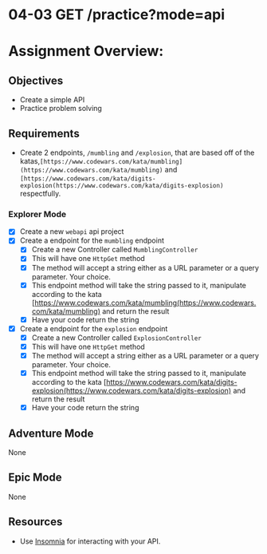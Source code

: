 # 04-03 GET /practice?mode=api

# Assignment Overview:

## Objectives

- Create a simple API
- Practice problem solving

## Requirements

- Create 2 endpoints, `/mumbling` and `/explosion`, that are based off of the katas,`[https://www.codewars.com/kata/mumbling](https://www.codewars.com/kata/mumbling)` and `[https://www.codewars.com/kata/digits-explosion(https://www.codewars.com/kata/digits-explosion)` respectfully.

### Explorer Mode

- [x] Create a new `webapi` api project
- [x] Create a endpoint for the `mumbling` endpoint
  - [x] Create a new Controller called `MumblingController`
  - [x] This will have one `HttpGet` method
  - [x] The method will accept a string either as a URL parameter or a query parameter. Your choice.
  - [x] This endpoint method will take the string passed to it, manipulate according to the kata [https://www.codewars.com/kata/mumbling(https://www.codewars.com/kata/mumbling) and return the result
  - [x] Have your code return the string
- [x] Create a endpoint for the `explosion` endpoint
  - [x] Create a new Controller called `ExplosionController`
  - [x] This will have one `HttpGet` method
  - [x] The method will accept a string either as a URL parameter or a query parameter. Your choice.
  - [x] This endpoint method will take the string passed to it, manipulate according to the kata
        [https://www.codewars.com/kata/digits-explosion(https://www.codewars.com/kata/digits-explosion) and return the result
  - [x] Have your code return the string

## Adventure Mode

None

## Epic Mode

None

## Resources

- Use [Insomnia](https://insomnia.rest/) for interacting with your API.
